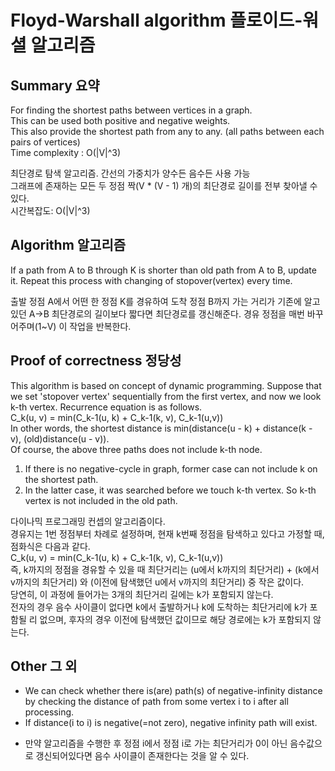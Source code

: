 # Floyd-Warshall algorithm 플로이드-워셜 알고리즘

## Summary 요약
For finding the shortest paths between vertices in a graph.  
This can be used both positive and negative weights.  
This also provide the shortest path from any to any. (all paths between each pairs of vertices)  
Time complexity : O(|V|^3)   


최단경로 탐색 알고리즘. 간선의 가중치가 양수든 음수든 사용 가능  
그래프에 존재하는 모든 두 정점 짝(V * (V - 1) 개)의 최단경로 길이를 전부 찾아낼 수 있다.  
시간복잡도: O(|V|^3)  


## Algorithm 알고리즘
If a path from A to B through K is shorter than old path from A to B, update it. Repeat this process with changing of stopover(vertex) every time.  


출발 정점 A에서 어떤 한 정점 K를 경유하여 도착 정점 B까지 가는 거리가 기존에 알고있던 A->B 최단경로의 길이보다 짧다면 최단경로를 갱신해준다. 경유 정점을 매번 바꾸어주며(1~V) 이 작업을 반복한다.  


## Proof of correctness 정당성
This algorithm is based on concept of dynamic programming.
Suppose that we set 'stopover vertex' sequentially from the first vertex, and now we look k-th vertex. Recurrence equation is as follows.  
C_k(u, v) = min(C_k-1(u, k) + C_k-1(k, v), C_k-1(u,v))  
In other words, the shortest distance is min(distance(u - k) + distance(k - v), (old)distance(u - v)).  
Of course, the above three paths does not include k-th node.  
1. If there is no negative-cycle in graph, former case can not include k on the shortest path.
2. In the latter case, it was searched before we touch k-th vertex. So k-th vertex is not included in the old path.  


다이나믹 프로그래밍 컨셉의 알고리즘이다.  
경유지는 1번 정점부터 차례로 설정하며, 현재 k번째 정점을 탐색하고 있다고 가정할 때, 점화식은 다음과 같다.  
C_k(u, v) = min(C_k-1(u, k) + C_k-1(k, v), C_k-1(u,v))  
즉, k까지의 정점을 경유할 수 있을 때 최단거리는 (u에서 k까지의 최단거리) + (k에서 v까지의 최단거리) 와 (이전에 탐색했던 u에서 v까지의 최단거리) 중 작은 값이다.  
당연히, 이 과정에 들어가는 3개의 최단거리 길에는 k가 포함되지 않는다.  
전자의 경우 음수 사이클이 없다면 k에서 출발하거나 k에 도착하는 최단거리에 k가 포함될 리 없으며, 후자의 경우 이전에 탐색했던 값이므로 해당 경로에는 k가 포함되지 않는다. 


## Other 그 외
+ We can check whether there is(are) path(s) of negative-infinity distance by checking the distance of path from some vertex i to i after all processing.  
+ If distance(i to i) is negative(=not zero), negative infinity path will exist.  



* 만약 알고리즘을 수행한 후 정점 i에서 정점 i로 가는 최단거리가 0이 아닌 음수값으로 갱신되어있다면 음수 사이클이 존재한다는 것을 알 수 있다.